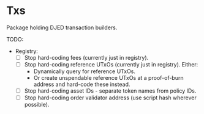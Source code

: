# Txs

Package holding DJED transaction builders.

TODO:

- Registry:
  - [ ] Stop hard-coding fees (currently just in registry).
  - [ ] Stop hard-coding reference UTxOs (currently just in registry). Either:
    - Dynamically query for reference UTxOs.
    - Or create unspendable reference UTxOs at a proof-of-burn address and hard-code these instead.
  - [ ] Stop hard-coding asset IDs - separate token names from policy IDs.
  - [ ] Stop hard-coding order validator address (use script hash wherever possible).
